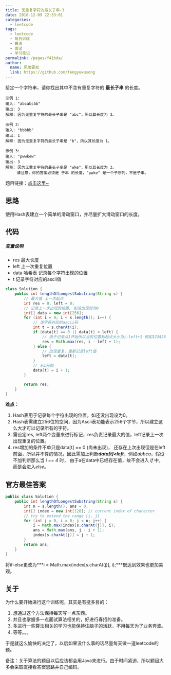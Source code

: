 ```yaml
---
title: 无重复字符的最长子串-3
date: 2018-12-09 22:33:01
categories: 
  - leetcode
tags: 
  - leetcode
  - 每日训练
  - 算法
  - 面试
  - 学习笔记
permalink: /pages/f41bda/
author: 
  name: 风雨雾凇
  link: https://github.com/fengyuwusong
---
```


给定一个字符串，请你找出其中不含有重复字符的 **最长子串** 的长度。
```
示例 1:
输入: "abcabcbb"
输出: 3 
解释: 因为无重复字符的最长子串是 "abc"，所以其长度为 3。

示例 2:
输入: "bbbbb"
输出: 1
解释: 因为无重复字符的最长子串是 "b"，所以其长度为 1。

示例 3:
输入: "pwwkew"
输出: 3
解释: 因为无重复字符的最长子串是 "wke"，所以其长度为 3。
     请注意，你的答案必须是 子串 的长度，"pwke" 是一个子序列，不是子串。
```

题目链接：[点击这里~](https://leetcode-cn.com/problems/longest-substring-without-repeating-characters/)

<!-- more -->

## 思路

使用Hash表建立一个简单的滑动窗口，并尽量扩大滑动窗口的长度。

## 代码

##### 变量说明

- res 最大长度
- left 上一次重复位置
- data 哈希表 记录每个字符出现的位置
- t 记录字符对应的ascii值

```java
class Solution {
    public int lengthOfLongestSubstring(String s) {
        // 最大值 上一次起点
        int res = 0, left = 0;
        // 记录上一次出现的位置, 如没出现则为0
        int[] data = new int[256];
        for (int i = 0; i < s.length(); i++) {
            // 该字符对应的ascii码
            int t = s.charAt(i);
            if (data[t] == 0 || data[t] < left) {
                // 由于记录从1开始所以当前位置到起点大小为i-left+1 例如123456 总共有6-1+1个字符
                res = Math.max(res, i - left + 1);
            } else {
                // 出现重复，重新记录left值
                left = data[t];
            }
            // 从1开始
            data[t] = i + 1;
        }

        return res;
    }
}
```

**难点：**

1. Hash表用于记录每个字符出现的位置，如还没出现设为0。
2. Hash表需建立256位的空间，因为Ascii表功能表示256个字节，所以建立这么大才可以记录所有的字符。
3. 需设定res, left两个变量来进行标记，res负责记录最大的值，left记录上一次出现重复的位置。
4. res增加的条件不单只是data[t] == 0 (尚未出现)， 还存在上次出现但是在left前面，所以并不算的情况，因此需加上判断***data[t]<left***，例如*abbca*，假设不加判断那么当 *i == 4* 时， 由于a在data中已经存在值，故不会进入 *if* 中， 而是会进入*else*。

## 官方最佳答案

```java
public class Solution {
    public int lengthOfLongestSubstring(String s) {
        int n = s.length(), ans = 0;
        int[] index = new int[128]; // current index of character
        // try to extend the range [i, j]
        for (int j = 0, i = 0; j < n; j++) {
            i = Math.max(index[s.charAt(j)], i);
            ans = Math.max(ans, j - i + 1);
            index[s.charAt(j)] = j + 1;
        }
        return ans;
    }
}
```

将if-else更改为***i = Math.max(index[s.charAt(j)], i);***既达到效果也更加美观。

## 关于

为什么要开始进行这个训练呢，其实是有挺多目的：

1. 想通过这个方法保持每天写一点东西。
2. 并且也掌握多一点面试算法相关的，好进行春招的准备。
3. 多进行一些算法相关的学习也能保持住脑子的活跃，不用每天为了业务奔波。
4. 等等。。。

于是就这么愉快的决定了，以后如果没什么事的话尽量每天做一道leetcode的题。

备注：关于算法的题目以后应该都会用Java来进行。由于时间紧迫，所以题目大多会采取直接看答案思路并自己编码。